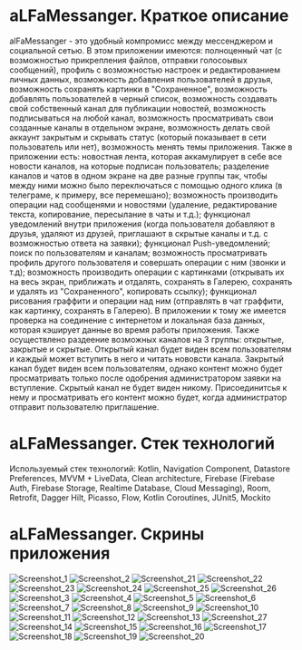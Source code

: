 # aLFaMessanger. Краткое описание
alFaMessanger - это удобный компромисс между мессенджером и социальной сетью. В этом приложении имеются: полноценный чат (с возможностью прикрепления файлов, отправки голосоывых сообщений), профиль с возможностью настроек и редактированием личных данных, возможность добавления пользователей в друзья, возможность сохранять картинки в "Сохраненное", возможность добавлять пользователей в черный список, возможность создавать свой собственный канал для публикации новостей, возможность подписываться на любой канал, возможность просматривать свои созданные каналы в отдельном экране, возможность делать свой аккаунт закрытым и скрывать статус (который показывает в сети пользователь или нет), возможность менять темы приложения.
Также в приложении есть: новостная лента, которая аккамулирует в себе все новости каналов, на которые подписан пользователь; разделение каналов и чатов в одном экране на две разные группы так, чтобы между ними можно было переключаться с помощью одного клика (в телеграме, к примеру, все перемешано); возможность производить операции над сообщенями и новостями (удаление, редактирование текста, копирование, пересылание в чаты и т.д.); функционал уведомлений внутри приложения (когда пользователя добавляют в друзья, удаляют из друзей, приглашают в скрытые каналы и т.д. с возможностью ответа на заявки); функционал Push-уведомлений; поиск по пользователям и каналам; возможность просматривать профиль другого пользователя и совершать операции с ним (звонки и т.д); возможность производить операции с картинками (открывать их на весь экран, приближать и отдалять, сохранять в Галерею, сохранять и удалять из "Сохраненного", копировать ссылку); функционал рисования граффити и операции над ним (отправлять в чат граффити, как картинку, сохранять в Галерею).
В приложении к тому же имеется проверка на соединение с интернетом и локальная база данных, которая кэширует данные во время работы приложения.
Также осуществлено раздеение возможных каналов на 3 группы: открытые, закрытые и скрытые. Открытый канал будет виден всем пользователям и каждый может вступить в него и читать нововсти канала. Закрытый канал будет виден всем пользователям, однако контент можно будет просматривать только после одобрения администратором заявки на вступление. Скрытый канал не будет виден никому. Присоединитсья к нему и просматривать его контент можно будет, когда администратор отправит пользователю приглашение.
# aLFaMessanger. Стек технологий
Используемый стек технологий: Kotlin, Navigation Component, Datastore Preferences, MVVM + LiveData, Clean architecture, Firebase (Firebase Auth, Firebase Storage, Realtime Database, Cloud Messaging), Room, Retrofit, Dagger Hilt, Picasso, Flow, Kotlin Coroutines, JUnit5, Mockito
# aLFaMessanger. Скрины приложения
![Screenshot_1](https://user-images.githubusercontent.com/94142972/193031038-5d9d7bcc-b96d-4558-b2f9-ff1e96f7d69b.png)
![Screenshot_2](https://user-images.githubusercontent.com/94142972/193031108-ac27ade8-afcc-4042-ad04-50e5ccafa1a3.png)
![Screenshot_21](https://user-images.githubusercontent.com/94142972/193031181-d54c9c36-f3a1-4bc8-9e4b-934e9831ed4d.png)
![Screenshot_22](https://user-images.githubusercontent.com/94142972/193031189-a4bfd348-7259-4ccf-95f0-fed9fa72f8f1.png)
![Screenshot_23](https://user-images.githubusercontent.com/94142972/193031191-68a0534c-6217-4c19-aea5-cbe5e831a55b.png)
![Screenshot_24](https://user-images.githubusercontent.com/94142972/193031192-f3b0bfdd-6900-445c-bb5b-1fff80c7952d.png)
![Screenshot_25](https://user-images.githubusercontent.com/94142972/193031193-9156b44b-2eba-4874-842f-2a265d33186c.png)
![Screenshot_26](https://user-images.githubusercontent.com/94142972/193031196-317e2e73-fce0-4dfd-b66f-91234847a0a8.png)
![Screenshot_3](https://user-images.githubusercontent.com/94142972/193031198-d179e23e-effd-45d2-943c-9416a9221d0a.png)
![Screenshot_4](https://user-images.githubusercontent.com/94142972/193031202-e82f5ca8-1e5f-4a80-979f-a9d5e57529be.png)
![Screenshot_5](https://user-images.githubusercontent.com/94142972/193031205-7acfb1cd-cf85-4462-baeb-bcd44eb7b0af.png)
![Screenshot_6](https://user-images.githubusercontent.com/94142972/193031208-9eb4d08f-76a7-44e8-bdc7-a2236c8b8b96.png)
![Screenshot_7](https://user-images.githubusercontent.com/94142972/193031210-51294caf-4d05-4f1d-a85a-addf575cd352.png)
![Screenshot_8](https://user-images.githubusercontent.com/94142972/193031214-d90c81b8-0987-412a-8e87-645970963fea.png)
![Screenshot_9](https://user-images.githubusercontent.com/94142972/193031218-5cb713f1-5ca7-43b9-94e4-39a25f0556a4.png)
![Screenshot_10](https://user-images.githubusercontent.com/94142972/193031221-6326a7e5-04b5-4a07-aa2a-47ffb0c4890a.png)
![Screenshot_11](https://user-images.githubusercontent.com/94142972/193031225-0cdc04ec-3770-4354-ada9-c749e407bad5.png)
![Screenshot_12](https://user-images.githubusercontent.com/94142972/193031230-35335586-521c-4290-a1c9-0073489aa40c.png)
![Screenshot_13](https://user-images.githubusercontent.com/94142972/193031235-85520867-44e1-40bd-ac47-22b3b9cdbb8d.png)
![Screenshot_27](https://user-images.githubusercontent.com/94142972/193031492-e03aa55b-3758-493c-9810-b95591bbcdbe.png)
![Screenshot_14](https://user-images.githubusercontent.com/94142972/193031236-168f4481-44ab-4225-88cd-3cb6bb890f68.png)
![Screenshot_15](https://user-images.githubusercontent.com/94142972/193031241-67d83e75-3fcd-47d0-ac0d-d3e770319b83.png)
![Screenshot_16](https://user-images.githubusercontent.com/94142972/193031243-08b680ff-084f-4211-b772-4045abd9a4ea.png)
![Screenshot_17](https://user-images.githubusercontent.com/94142972/193031246-f7a93ec6-ed25-4c85-b44c-4573cfd4497c.png)
![Screenshot_18](https://user-images.githubusercontent.com/94142972/193031249-8f3981e1-1d34-48b7-83bb-5807568fe26f.png)
![Screenshot_19](https://user-images.githubusercontent.com/94142972/193031251-ea6a268a-7332-4f20-b74d-b80f6640d340.png)
![Screenshot_20](https://user-images.githubusercontent.com/94142972/193031253-8af375b8-4a4c-4f1d-9f93-365b6e8b6abc.png)
